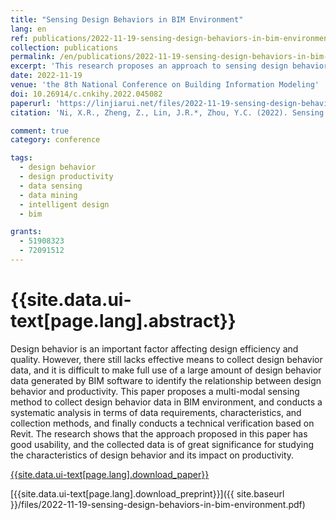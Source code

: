```yaml
---
title: "Sensing Design Behaviors in BIM Environment"
lang: en
ref: publications/2022-11-19-sensing-design-behaviors-in-bim-environment
collection: publications
permalink: /en/publications/2022-11-19-sensing-design-behaviors-in-bim-environment
excerpt: 'This research proposes an approach to sensing design behaviors in BIM environment, which could be used to extract potential design patterns and how they impact productivity'
date: 2022-11-19
venue: 'the 8th National Conference on Building Information Modeling'
doi: 10.26914/c.cnkihy.2022.045082
paperurl: 'https://linjiarui.net/files/2022-11-19-sensing-design-behaviors-in-bim-environment.pdf'
citation: 'Ni, X.R., Zheng, Z., Lin, J.R.*, Zhou, Y.C. (2022). Sensing Design Behaviors in BIM Environment. <i>the 8th National Conference on Building Information Modeling</i>, 157-161. China Architecture&Building Press. Shenzhen, China.'

comment: true
category: conference

tags: 
  - design behavior
  - design productivity
  - data sensing
  - data mining
  - intelligent design
  - bim

grants:
  - 51908323
  - 72091512
---
```



{{site.data.ui-text[page.lang].abstract}}
====

Design behavior is an important factor affecting design efficiency and quality. However, there still lacks effective means to collect design behavior data, and it is difficult to make full use of a large amount of design behavior data generated by BIM software to identify the relationship between design behavior and productivity. This paper proposes a multi-modal sensing method to collect design behavior data in BIM environment, and conducts a systematic analysis in terms of data requirements, characteristics, and collection methods, and finally conducts a technical verification based on Revit. The research shows that the approach proposed in this paper has good usability, and the collected data is of great significance for studying the characteristics of design behavior and its impact on productivity.

[{{site.data.ui-text[page.lang].download_paper}}](https://doi.org/10.26914/c.cnkihy.2022.045082)

[{{site.data.ui-text[page.lang].download_preprint}}]({{ site.baseurl }}/files/2022-11-19-sensing-design-behaviors-in-bim-environment.pdf)
